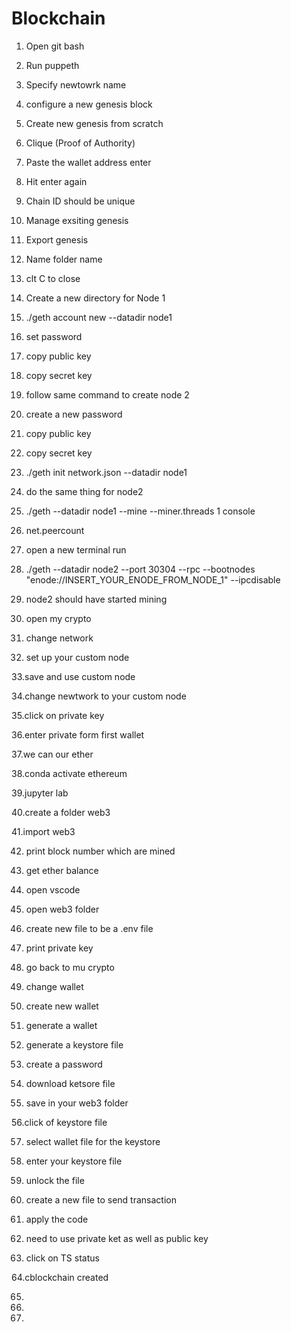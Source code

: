 # Blockchain

1. Open git bash 

2. Run puppeth

3. Specify newtowrk name 

4. configure a new genesis block

5. Create new genesis from scratch

6. Clique (Proof of Authority)

7. Paste the wallet address enter

8. Hit enter again

9. Chain ID should be unique

10. Manage exsiting genesis

11. Export genesis

12. Name folder name

13. clt C to close

14. Create a new directory for Node 1

15. ./geth account new --datadir node1

16. set password

17. copy public key

18. copy secret key

19. follow same command to create node 2

20.  create a new password

21.  copy public key

22. copy secret key

23. ./geth init network.json --datadir node1 

24. do the same thing for node2

25. ./geth --datadir node1 --mine --miner.threads 1 console

26. net.peercount

27. open a new terminal run 

28. ./geth --datadir node2 --port 30304 --rpc --bootnodes "enode://INSERT_YOUR_ENODE_FROM_NODE_1" --ipcdisable

29. node2 should have started mining

30. open my crypto

31. change network

32. set up your custom node

33.save and use custom node

34.change newtwork to your custom node

35.click on private key

36.enter private form first wallet

37.we can our ether

38.conda activate ethereum

39.jupyter lab

40.create a folder web3

41.import web3

42. print block number which are mined

43. get ether balance

44. open vscode

45. open web3 folder

46. create new file to be a .env file

47. print private key

48. go back to mu crypto

49. change wallet

50. create new wallet

51. generate a wallet

52. generate a keystore file

53.  create a password

54. download ketsore file

55. save in your web3 folder

56.click of keystore file

57. select wallet file for the keystore

58. enter your keystore file

59. unlock the file

60. create a new file to send transaction

61. apply the code

62. need to use private ket as well as public key

63. click on TS status

64.cblockchain created

65.

66.

67.





